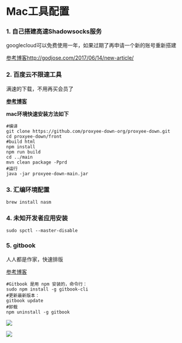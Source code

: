 # Mac工具配置

### 1. 自己搭建高速Shadowsocks服务

googlecloud可以免费使用一年，如果过期了再申请一个新的账号重新搭建

[参考博客http://godjose.com/2017/06/14/new-article/](http://godjose.com/2017/06/14/new-article/)

### 2. 百度云不限速工具

满速的下载，不用再买会员了

**[参考博客](https://www.runningcheese.com/baiduyun)**

**mac环境快速安装方法如下**

```shell
#编译
git clone https://github.com/proxyee-down-org/proxyee-down.git
cd proxyee-down/front
#build html
npm install
npm run build
cd ../main
mvn clean package -Pprd
#运行
java -jar proxyee-down-main.jar
```

### 3. 汇编环境配置

    brew install nasm

### 4. 未知开发者应用安装

    sudo spctl --master-disable

### 5. gitbook

人人都是作家，快速排版

[参考博客](http://wuxiaolong.me/2017/09/05/GitBookGuide/)

```shell
#Gitbook 是用 npm 安装的，命令行：
sudo npm install -g gitbook-cli
#更新最新版本：
gitbook update
#卸载
npm uninstall -g gitbook
```

![](https://ws2.sinaimg.cn/large/006tKfTcly1g1qe7smyd5j30le0pvn0q.jpg)

![](https://ws2.sinaimg.cn/large/006tKfTcly1g1qe7uu9u6j30jb05sjs9.jpg)